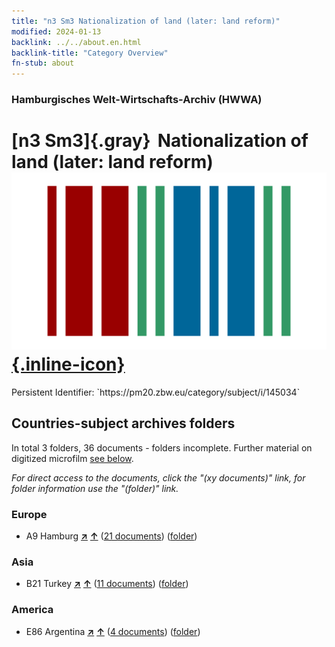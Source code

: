 ```yaml
---
title: "n3 Sm3 Nationalization of land (later: land reform)"
modified: 2024-01-13
backlink: ../../about.en.html
backlink-title: "Category Overview"
fn-stub: about
---
```


### Hamburgisches Welt-Wirtschafts-Archiv (HWWA)

# [n3 Sm3]{.gray}&#8201; Nationalization of land (later: land reform) &#160; [![Wikidata](/images/Wikidata-logo.svg "Wikidata"){.inline-icon}](http://www.wikidata.org/entity/Q104710513)

<div class="hint">Persistent Identifier: `https://pm20.zbw.eu/category/subject/i/145034`</div>







## Countries-subject archives folders







In total 3 folders, 36 documents - folders incomplete. Further material on digitized microfilm [see below](#filmsections).

_For direct access to the documents, click the "(xy documents)" link, for folder information use the "(folder)" link._



### Europe

- A9 Hamburg [**&nearr;**](../../../geo/i/140905/about.en.html "Hamburg (all folders)") [**&uarr;**](../../../geo/about.en.html#A9 "Country category system") (<a href="https://pm20.zbw.eu/iiifview/folder/sh/140905,145034" title="about: Hamburg : Nationalization of land (later: land reform)" target="_blank">21 documents</a>) ([folder](../../../../folder/sh/1409xx/140905/1450xx/145034/about.en.html))

### Asia

- B21 Turkey [**&nearr;**](../../../geo/i/141111/about.en.html "Turkey (all folders)") [**&uarr;**](../../../geo/about.en.html#B21 "Country category system") (<a href="https://pm20.zbw.eu/iiifview/folder/sh/141111,145034" title="about: Turkey : Nationalization of land (later: land reform)" target="_blank">11 documents</a>) ([folder](../../../../folder/sh/1411xx/141111/1450xx/145034/about.en.html))

### America

- E86 Argentina [**&nearr;**](../../../geo/i/141692/about.en.html "Argentina (all folders)") [**&uarr;**](../../../geo/about.en.html#E86 "Country category system") (<a href="https://pm20.zbw.eu/iiifview/folder/sh/141692,145034" title="about: Argentina : Nationalization of land (later: land reform)" target="_blank">4 documents</a>) ([folder](../../../../folder/sh/1416xx/141692/1450xx/145034/about.en.html))



<a id="filmsections" />













